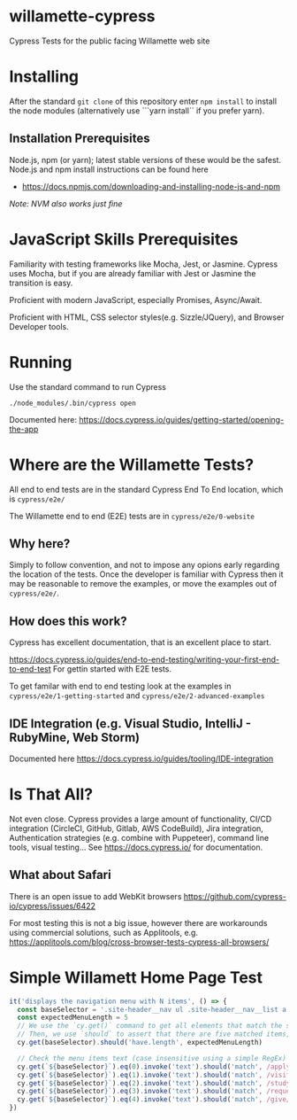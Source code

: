 # willamette-cypress
Cypress Tests for the public facing Willamette web site

# Installing

After the standard ```git clone``` of this repository enter ```npm install``` to install the node modules (alternatively use ```yarn install`` if you prefer yarn).

## Installation Prerequisites

Node.js, npm (or yarn); latest stable versions of these would be the safest.  Node.js and npm install instructions can be found here

* https://docs.npmjs.com/downloading-and-installing-node-js-and-npm

*Note: NVM also works just fine*

# JavaScript Skills Prerequisites

Familiarity with testing frameworks like Mocha, Jest, or Jasmine.  Cypress uses Mocha, but if you are already familiar with Jest or Jasmine the transition is easy.

Proficient with modern JavaScript, especially Promises, Async/Await.

Proficient with HTML, CSS selector styles(e.g. Sizzle/JQuery), and Browser Developer tools.

# Running

Use the standard command to run Cypress

```./node_modules/.bin/cypress open```

Documented here: https://docs.cypress.io/guides/getting-started/opening-the-app

# Where are the Willamette Tests?

All end to end tests are in the standard Cypress End To End location, which is ```cypress/e2e/```

The Willamette end to end (E2E) tests are in ```cypress/e2e/0-website```

## Why here?

Simply to follow convention, and not to impose any opions early regarding the location of the tests.  Once the developer is familiar with Cypress then it may be reasonable to remove the examples, or move the examples out of ```cypress/e2e/```. 

## How does this work?

Cypress has excellent documentation, that is an excellent place to start.  

https://docs.cypress.io/guides/end-to-end-testing/writing-your-first-end-to-end-test  For gettin started with E2E tests.


To get familar with end to end testing look at the examples in  ```cypress/e2e/1-getting-started``` and ```cypress/e2e/2-advanced-examples```

## IDE Integration (e.g. Visual Studio, IntelliJ - RubyMine, Web Storm)

Documented here https://docs.cypress.io/guides/tooling/IDE-integration

# Is That All?

Not even close.  Cypress provides a large amount of functionality, CI/CD integration (CircleCI, GitHub, Gitlab, AWS CodeBuild), Jira integration, Authentication strategies (e.g. combine with Puppeteer), command line tools, visual testing... See https://docs.cypress.io/ for documentation.

## What about Safari

There is an open issue to add WebKit browsers https://github.com/cypress-io/cypress/issues/6422  

For most testing this is not a big issue, however there are workarounds using commercial solutions, such as Applitools, e.g. https://applitools.com/blog/cross-browser-tests-cypress-all-browsers/

# Simple Willamett Home Page Test

```JavaScript
it('displays the navigation menu with N items', () => {
  const baseSelector = '.site-header__nav ul .site-header__nav__list a'
  const expectedMenuLength = 5
  // We use the `cy.get()` command to get all elements that match the selector.
  // Then, we use `should` to assert that there are five matched items,
  cy.get(baseSelector).should('have.length', expectedMenuLength)

  // Check the menu items text (case insensitive using a simple RegEx)
  cy.get(`${baseSelector}`).eq(0).invoke('text').should('match', /apply/i)
  cy.get(`${baseSelector}`).eq(1).invoke('text').should('match', /visit/i)
  cy.get(`${baseSelector}`).eq(2).invoke('text').should('match', /study/i)
  cy.get(`${baseSelector}`).eq(3).invoke('text').should('match', /request info/i)
  cy.get(`${baseSelector}`).eq(4).invoke('text').should('match', /give/i)
})
```
